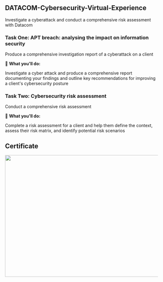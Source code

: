 ## DATACOM-Cybersecurity-Virtual-Experience

Investigate a cyberattack and conduct a comprehensive risk assessment with Datacom

### Task One: APT breach: analysing the impact on information security
Produce a comprehensive investigation report of a cyberattack on a client

🐞 <b>What you'll do:</b>

Investigate a cyber attack and produce a comprehensive report documenting your findings and outline key recommendations for improving a client's cybersecurity posture


### Task Two: Cybersecurity risk assessment

Conduct a comprehensive risk assessment

🐞 <b>What you'll do:</b>

Complete a risk assessment for a client and help them define the context, assess their risk matrix, and identify potential risk scenarios

Certificate
-------------
<img src = "https://github.com/AthiraBR/PortfolioProjects/assets/87892369/e079fc9f-9f37-4e41-8ff1-77c489cbdb2d" width = "550" height = "400"/>
